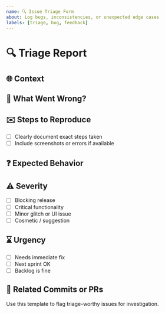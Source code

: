 ```yaml
---
name: 🔍 Issue Triage Form
about: Log bugs, inconsistencies, or unexpected edge cases
labels: [triage, bug, feedback]
---
```


# 🔍 Triage Report

## 🌐 Context
<!-- What were you doing, where, and how? -->

## 🚫 What Went Wrong?
<!-- Describe the unexpected behavior or failure -->

## ✉️ Steps to Reproduce
- [ ] Clearly document exact steps taken
- [ ] Include screenshots or errors if available

## ❓ Expected Behavior
<!-- What should have happened instead? -->

## ⚠️ Severity
- [ ] Blocking release
- [ ] Critical functionality
- [ ] Minor glitch or UI issue
- [ ] Cosmetic / suggestion

## ⌛ Urgency
- [ ] Needs immediate fix
- [ ] Next sprint OK
- [ ] Backlog is fine

## 🚀 Related Commits or PRs
<!-- Optional: mention if issue relates to a recent merge -->

Use this template to flag triage-worthy issues for investigation.
